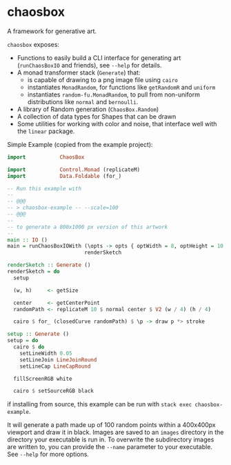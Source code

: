 # chaosbox

A framework for generative art.

`chaosbox` exposes:

- Functions to easily build a CLI interface for generating art (`runChaosBoxIO` and friends), see `--help` for details.
- A monad transformer stack (`Generate`) that:
  - is capable of drawing to a png image file using `cairo`
  - instantiates `MonadRandom`, for functions like `getRandomR` and `uniform`
  - instantiates `random-fu.MonadRandom`, to pull from non-uniform distributions like `normal` and `bernoulli`.
- A library of Random generation (`ChaosBox.Random`)
- A collection of data types for Shapes that can be drawn
- Some utilities for working with color and noise, that interface well with the `linear` package.

Simple Example (copied from the example project):

```hs
import           ChaosBox

import           Control.Monad (replicateM)
import           Data.Foldable (for_)

-- Run this example with
--
-- @@@
-- > chaosbox-example -- --scale=100
-- @@@
--
-- to generate a 800x1000 px version of this artwork
--
main :: IO ()
main = runChaosBoxIOWith (\opts -> opts { optWidth = 8, optHeight = 10 })
                         renderSketch

renderSketch :: Generate ()
renderSketch = do
  setup

  (w, h)     <- getSize

  center     <- getCenterPoint
  randomPath <- replicateM 10 $ normal center $ V2 (w / 4) (h / 4)

  cairo $ for_ (closedCurve randomPath) $ \p -> draw p *> stroke

setup :: Generate ()
setup = do
  cairo $ do
    setLineWidth 0.05
    setLineJoin LineJoinRound
    setLineCap LineCapRound

  fillScreenRGB white

  cairo $ setSourceRGB black
```

if installing from source, this example can be run with `stack exec chaosbox-example`.

It will generate a path made up of 100 random points within a 400x400px viewport
and draw it in black. Images are saved to an `images` directory in the directory
your executable is run in. To overwrite the subdirectory images are written to,
you can provide the `--name` parameter to your executable. See `--help` for
more options.
